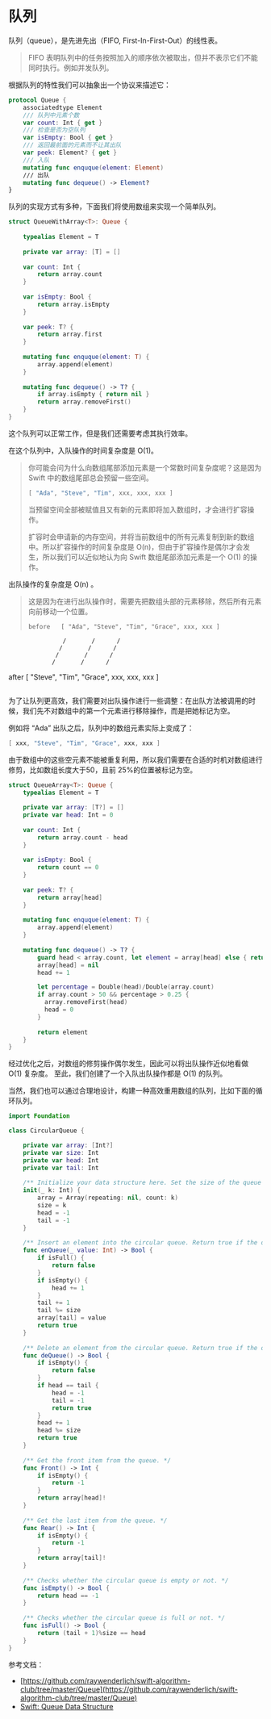 # 队列

队列（queue），是先进先出（FIFO, First-In-First-Out）的线性表。

> FIFO 表明队列中的任务按照加入的顺序依次被取出，但并不表示它们不能同时执行。例如并发队列。

根据队列的特性我们可以抽象出一个协议来描述它：

```swift
protocol Queue {
    associatedtype Element
    /// 队列中元素个数
    var count: Int { get }
    /// 检查是否为空队列
    var isEmpty: Bool { get }
    /// 返回最前面的元素而不让其出队
    var peek: Element? { get }
    /// 入队
    mutating func enquque(element: Element)
    /// 出队
    mutating func dequeue() -> Element?
}
```

队列的实现方式有多种，下面我们将使用数组来实现一个简单队列。

```swift
struct QueueWithArray<T>: Queue {
    
    typealias Element = T
    
    private var array: [T] = []
    
    var count: Int {
        return array.count
    }
    
    var isEmpty: Bool {
        return array.isEmpty
    }
    
    var peek: T? {
        return array.first
    }
    
    mutating func enquque(element: T) {
        array.append(element)
    }
    
    mutating func dequeue() -> T? {
        if array.isEmpty { return nil }
        return array.removeFirst()
    }
}
```

这个队列可以正常工作，但是我们还需要考虑其执行效率。

在这个队列中，入队操作的时间复杂度是 O(1)。

> 你可能会问为什么向数组尾部添加元素是一个常数时间复杂度呢？这是因为 Swift 中的数组尾部总会预留一些空间。
>
> ```swift
> [ "Ada", "Steve", "Tim", xxx, xxx, xxx ]
> ```
> 当预留空间全部被赋值且又有新的元素即将加入数组时，才会进行扩容操作。
> 
> 扩容时会申请新的内存空间，并将当前数组中的所有元素复制到新的数组中。所以扩容操作的时间复杂度是 O(n)，但由于扩容操作是偶尔才会发生，所以我们可以近似地认为向 Swift 数组尾部添加元素是一个 O(1) 的操作。

出队操作的复杂度是 O(n) 。

> 这是因为在进行出队操作时，需要先把数组头部的元素移除，然后所有元素向前移动一个位置。
> 
> ```
> before   [ "Ada", "Steve", "Tim", "Grace", xxx, xxx ]
                   /       /      /
                  /       /      /
                 /       /      /
                /       /      /
 after   [ "Steve", "Tim", "Grace", xxx, xxx, xxx ]
> ```

为了让队列更高效，我们需要对出队操作进行一些调整：在出队方法被调用的时候，我们先不对数组中的第一个元素进行移除操作，而是把她标记为空。

例如将 “Ada” 出队之后，队列中的数组元素实际上变成了：

```swift
[ xxx, "Steve", "Tim", "Grace", xxx, xxx ]
```
由于数组中的这些空元素不能被重复利用，所以我们需要在合适的时机对数组进行修剪，比如数组长度大于50，且前 25%的位置被标记为空。

```swift
struct QueueArray<T>: Queue {
    typealias Element = T
    
    private var array: [T?] = []
    private var head: Int = 0
    
    var count: Int {
        return array.count - head
    }
    
    var isEmpty: Bool {
        return count == 0
    }
    
    var peek: T? {
        return array[head]
    }
    
    mutating func enquque(element: T) {
        array.append(element)
    }
    
    mutating func dequeue() -> T? {
        guard head < array.count, let element = array[head] else { return nil }
        array[head] = nil
        head += 1

        let percentage = Double(head)/Double(array.count)
        if array.count > 50 && percentage > 0.25 {
          array.removeFirst(head)
          head = 0
        }
        
        return element
    }
}
```
经过优化之后，对数组的修剪操作偶尔发生，因此可以将出队操作近似地看做 O(1) 复杂度。
至此，我们创建了一个入队出队操作都是 O(1) 的队列。

当然，我们也可以通过合理地设计，构建一种高效重用数组的队列，比如下面的循环队列。

```swift
import Foundation

class CircularQueue {

    private var array: [Int?]
    private var size: Int
    private var head: Int
    private var tail: Int
    
    /** Initialize your data structure here. Set the size of the queue to be k. */
    init(_ k: Int) {
        array = Array(repeating: nil, count: k)
        size = k
        head = -1
        tail = -1
    }
    
    /** Insert an element into the circular queue. Return true if the operation is successful. */
    func enQueue(_ value: Int) -> Bool {
        if isFull() {
            return false
        }
        if isEmpty() {
            head += 1
        }
        tail += 1
        tail %= size
        array[tail] = value
        return true
    }
    
    /** Delete an element from the circular queue. Return true if the operation is successful. */
    func deQueue() -> Bool {
        if isEmpty() {
            return false
        }
        if head == tail {
            head = -1
            tail = -1
            return true
        }
        head += 1
        head %= size
        return true
    }
    
    /** Get the front item from the queue. */
    func Front() -> Int {
        if isEmpty() {
            return -1
        }
        return array[head]!
    }
    
    /** Get the last item from the queue. */
    func Rear() -> Int {
        if isEmpty() {
            return -1
        }
        return array[tail]!
    }
    
    /** Checks whether the circular queue is empty or not. */
    func isEmpty() -> Bool {
        return head == -1
    }
    
    /** Checks whether the circular queue is full or not. */
    func isFull() -> Bool {
        return (tail + 1)%size == head
    }
}
```

参考文档：

- [https://github.com/raywenderlich/swift-algorithm-club/tree/master/Queue](https://github.com/raywenderlich/swift-algorithm-club/tree/master/Queue)
- [Swift: Queue Data Structure](https://medium.com/@FOBmemory/swift-queue-data-structure-b9c9734f3462)